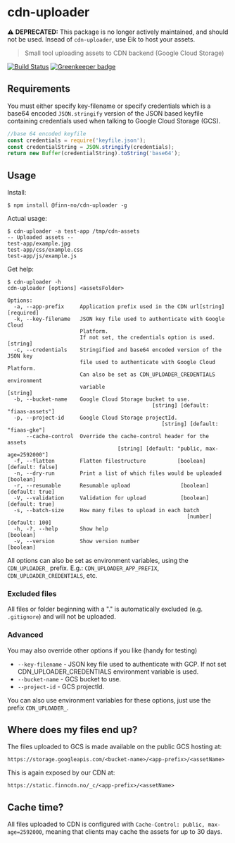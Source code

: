 # cdn-uploader

:warning: **DEPRECATED:** This package is no longer actively maintained, and should not be used. Insead of `cdn-uploader`, use Eik to host your assets.

> Small tool uploading assets to CDN backend (Google Cloud Storage)

[![Build Status](https://travis-ci.org/finn-no/cdn-uploader.svg?branch=master)](https://travis-ci.org/finn-no/cdn-uploader)
[![Greenkeeper badge](https://badges.greenkeeper.io/finn-no/cdn-uploader.svg)](https://greenkeeper.io/)

## Requirements

You must either specify key-filename or specify credentials which is a base64
encoded `JSON.stringify` version of the JSON based keyfile containing
credentials used when talking to Google Cloud Storage (GCS).

```javascript
//base 64 encoded keyfile
const credentials = require('keyfile.json');
const credentialString = JSON.stringify(credentials);
return new Buffer(credentialString).toString('base64');
```

## Usage

Install:

```sh-session
$ npm install @finn-no/cdn-uploader -g
```

Actual usage:

```sh-session
$ cdn-uploader -a test-app /tmp/cdn-assets
-- Uploaded assets --
test-app/example.jpg
test-app/css/example.css
test-app/js/example.js
```

Get help:

```sh-session
$ cdn-uploader -h
cdn-uploader [options] <assetsFolder>

Options:
  -a, --app-prefix     Application prefix used in the CDN url[string] [required]
  -k, --key-filename   JSON key file used to authenticate with Google Cloud
                       Platform.
                       If not set, the credentials option is used.      [string]
  -c, --credentials    Stringified and base64 encoded version of the JSON key
                       file used to authenticate with Google Cloud Platform.
                       Can also be set as CDN_UPLOADER_CREDENTIALS environment
                       variable                                         [string]
  -b, --bucket-name    Google Cloud Storage bucket to use.
                                              [string] [default: "fiaas-assets"]
  -p, --project-id     Google Cloud Storage projectId.
                                                 [string] [default: "fiaas-gke"]
      --cache-control  Override the cache-control header for the assets
                                   [string] [default: "public, max-age=2592000"]
  -f, --flatten        Flatten filestructure          [boolean] [default: false]
  -n, --dry-run        Print a list of which files would be uploaded   [boolean]
  -r, --resumable      Resumable upload                [boolean] [default: true]
  -V, --validation     Validation for upload           [boolean] [default: true]
  -s, --batch-size     How many files to upload in each batch
                                                         [number] [default: 100]
  -h, -?, --help       Show help                                       [boolean]
  -v, --version        Show version number                             [boolean]
```

All options can also be set as environment variables, using the `CDN_UPLOADER_`
prefix. E.g.: `CDN_UPLOADER_APP_PREFIX`, `CDN_UPLOADER_CREDENTIALS`, etc.

### Excluded files

All files or folder beginning with a "." is automatically excluded (e.g.
`.gitignore`) and will not be uploaded.

### Advanced

You may also override other options if you like (handy for testing)

- `--key-filename` - JSON key file used to authenticate with GCP. If not set
  CDN_UPLOADER_CREDENTIALS environment variable is used.
- `--bucket-name` - GCS bucket to use.
- `--project-id` - GCS projectId.

You can also use environment variables for these options, just use the prefix
`CDN_UPLOADER_`.

## Where does my files end up?

The files uploaded to GCS is made available on the public GCS hosting at:

`https://storage.googleapis.com/<bucket-name>/<app-prefix>/<assetName>`

This is again exposed by our CDN at:

`https://static.finncdn.no/_c/<app-prefix>/<assetName>`

## Cache time?

All files uploaded to CDN is configured with
`Cache-Control: public, max-age=2592000`, meaning that clients may cache the
assets for up to 30 days.

